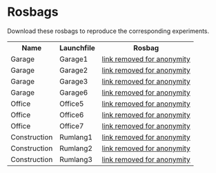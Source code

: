# Rosbags

Download these rosbags to reproduce the corresponding experiments.

<table>
  <tr><th>Name</th><th>Launchfile</th><th>Rosbag</th></tr>
  <tr><td>Garage</td><td>Garage1</td><td><a href="">link removed for anonymity</a></td></tr>
  <tr><td>Garage</td><td>Garage2</td><td><a href="">link removed for anonymity</a></td></tr>
  <tr><td>Garage</td><td>Garage3</td><td><a href="">link removed for anonymity</a></td></tr>
  <tr><td>Garage</td><td>Garage6</td><td><a href="">link removed for anonymity</a></td></tr>
  <tr><td>Office</td><td>Office5</td><td><a href="">link removed for anonymity</a></td></tr>
  <tr><td>Office</td><td>Office6</td><td><a href="">link removed for anonymity</a></td></tr>
  <tr><td>Office</td><td>Office7</td><td><a href="">link removed for anonymity</a></td></tr>
  <tr><td>Construction</td><td>Rumlang1</td><td><a href="">link removed for anonymity</a></td></tr>
  <tr><td>Construction</td><td>Rumlang2</td><td><a href="">link removed for anonymity</a></td></tr>
  <tr><td>Construction</td><td>Rumlang3</td><td><a href="">link removed for anonymity</a></td></tr>
</table>
